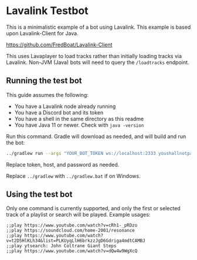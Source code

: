 # Lavalink Testbot
This is a minimalistic example of a bot using Lavalink. This example is based upon Lavalink-Client for Java.

https://github.com/FredBoat/Lavalink-Client

This uses Lavaplayer to load tracks rather than initially loading tracks via Lavalink. Non-JVM (Java) bots will need
to query the `/loadtracks` endpoint.


## Running the test bot
This guide assumes the following:
* You have a Lavalink node already running
* You have a Discord bot and its token
* You have a shell in the same directory as this readme
* You have Java 11 or newer. Check with `java -version`

Run this command. Gradle will download as needed, and will build and run the bot:
```bash
../gradlew run --args "YOUR_BOT_TOKEN ws://localhost:2333 youshallnotpass"
```

Replace token, host, and password as needed.

Replace `../gradlew` with `../gradlew.bat` if on Windows.


## Using the test bot
Only one command is currently supported, and only the first or selected track of a playlist or search will be played. Example usages:
```
;;play https://www.youtube.com/watch?v=cRh1-_pRDzo
;;play https://soundcloud.com/home-2001/resonance
;;play https://www.youtube.com/watch?v=t2D5HlKLh34&list=PLKUyqLlH6brkzzJgD6Gdriga4mdtCAMBJ
;;play ytsearch: John Coltrane Giant Steps
;;play https://www.youtube.com/watch?v=dQw4w9WgXcQ
```